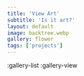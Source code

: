 ```yaml
---
title: 'View Art'
subtitle: 'Is it art?'
layout: default
image: backtree.webp
gallery: flower
tags: ['projects']
---
```


:gallery-list
:gallery-view

